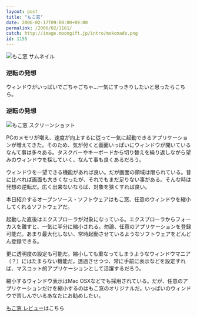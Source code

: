 ```yaml
---
layout: post
title: "もこ窓"
date: 2006-02-17T09:00:00+09:00
permalink: /2006/02/1161/
catch: http://image.moongift.jp/intro/mokomado.png
id: 1155
---
```

 ![もこ窓 サムネイル](http://image.moongift.jp/intro/mokomado.t.png "もこ窓 サムネイル")
  

### 逆転の発想
  
ウィンドウがいっぱいでごちゃごちゃ…一気にすっきりしたいと思ったらこちら。  
<!--more-->  

### 逆転の発想
  

![もこ窓 スクリーンショット](http://image.moongift.jp/intro/mokomado.png "もこ窓 スクリーンショット")

  

PCのメモリが増え、速度が向上するに従って一気に起動できるアプリケーションが増えてきた。そのため、気が付くと画面いっぱいにウィンドウが開いているなんて事は多々ある。タスクバーやキーボードから切り替えを繰り返しながら望みのウィンドウを探していく、なんて事も良くあるだろう。

  

ウィンドウを一望できる機能があれば良い。だが画面の領域は限られている。昔に比べれば画面も大きくなったが、それでもまだ足りない事がある。そんな時は発想の逆転だ。広く出来ないならば、対象を狭くすれば良い。

  

本日紹介するオープンソース・ソフトウェアはもこ窓、任意のウィンドウを縮小してくれるソフトウェアだ。

  

起動した直後はエクスプローラが対象になっている。エクスプローラからフォーカスを離すと、一気に半分に縮小される。勿論、任意のアプリケーションを登録可能だ。あまり最大化しない、常時起動させているようなソフトウェアをどんどん登録できる。

  

更に透明度の設定も可能だ。縮小しても重なってしまうようなウィンドウマニア（？）にはたまらない機能だ。透過させつつ、常に手前に表示などを設定すれば、マスコット的アプリケーションとして活躍するだろう。

  

縮小するウィンドウ表示はMac OSXなどでも採用されている。だが、任意のアプリケーションだけを縮小するのはもこ窓のオリジナルだ。いっぱいのウィンドウで苦しんでいるあなたにお勧めしたい。

  

[もこ窓 レビュー](http://oss.moongift.jp/review/i-1162.html)はこちら


